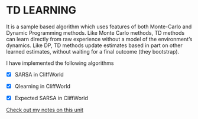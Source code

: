 

# TD LEARNING

It is a sample based algorithm which uses features of both Monte-Carlo and Dynamic Programming methods. Like Monte Carlo methods, TD methods can learn directly from raw experience without a model of the environment’s dynamics. Like DP, TD methods update estimates based in part on other learned estimates, without waiting for a final outcome (they bootstrap).

I have implemented the following algorithms

- [x] SARSA in CliffWorld
- [x] Qlearning in CliffWorld
- [x] Expected SARSA in CliffWorld



[Check out my notes on this unit](https://hackmd.io/CWNwEj-IR7eq5Nh6vUSefQ?both)

